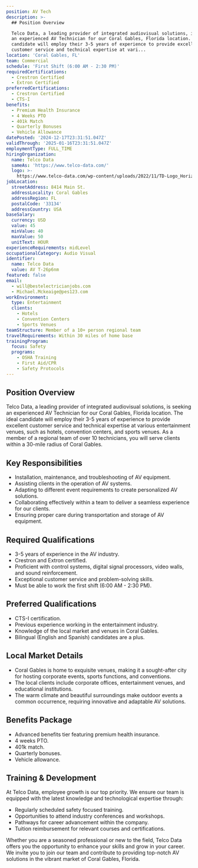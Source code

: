 ```yaml
---
position: AV Tech
description: >-
  ## Position Overview

  Telco Data, a leading provider of integrated audiovisual solutions, is seeking
  an experienced AV Technician for our Coral Gables, Florida location. The ideal
  candidate will employ their 3-5 years of experience to provide excellent
  customer service and technical expertise at vari...
location: 'Coral Gables, FL'
team: Commercial
schedule: 'First Shift (6:00 AM - 2:30 PM)'
requiredCertifications:
  - Crestron Certified
  - Extron Certified
preferredCertifications:
  - Crestron Certified
  - CTS-I
benefits:
  - Premium Health Insurance
  - 4 Weeks PTO
  - 401k Match
  - Quarterly Bonuses
  - Vehicle Allowance
datePosted: '2024-12-17T23:31:51.047Z'
validThrough: '2025-01-16T23:31:51.047Z'
employmentType: FULL_TIME
hiringOrganization:
  name: Telco Data
  sameAs: 'https://www.telco-data.com/'
  logo: >-
    https://www.telco-data.com/wp-content/uploads/2022/11/TD-Logo_Horizontal_Color.webp
jobLocation:
  streetAddress: 8414 Main St.
  addressLocality: Coral Gables
  addressRegion: FL
  postalCode: '33134'
  addressCountry: USA
baseSalary:
  currency: USD
  value: 45
  minValue: 40
  maxValue: 50
  unitText: HOUR
experienceRequirements: midLevel
occupationalCategory: Audio Visual
identifier:
  name: Telco Data
  value: AV T-26p6nm
featured: false
email:
  - will@bestelectricianjobs.com
  - Michael.Mckeaige@pes123.com
workEnvironment:
  type: Entertainment
  clients:
    - Hotels
    - Convention Centers
    - Sports Venues
teamStructure: Member of a 10+ person regional team
travelRequirements: Within 30 miles of home base
trainingProgram:
  focus: Safety
  programs:
    - OSHA Training
    - First Aid/CPR
    - Safety Protocols
---
```




## Position Overview
Telco Data, a leading provider of integrated audiovisual solutions, is seeking an experienced AV Technician for our Coral Gables, Florida location. The ideal candidate will employ their 3-5 years of experience to provide excellent customer service and technical expertise at various entertainment venues, such as hotels, convention centers, and sports venues. As a member of a regional team of over 10 technicians, you will serve clients within a 30-mile radius of Coral Gables.

## Key Responsibilities
- Installation, maintenance, and troubleshooting of AV equipment.
- Assisting clients in the operation of AV systems.
- Adapting to different event requirements to create personalized AV solutions.
- Collaborating effectively within a team to deliver a seamless experience for our clients.
- Ensuring proper care during transportation and storage of AV equipment.

## Required Qualifications
- 3-5 years of experience in the AV industry.
- Crestron and Extron certified.
- Proficient with control systems, digital signal processors, video walls, and sound reinforcement.
- Exceptional customer service and problem-solving skills.
- Must be able to work the first shift (6:00 AM - 2:30 PM).

## Preferred Qualifications
- CTS-I certification.
- Previous experience working in the entertainment industry.
- Knowledge of the local market and venues in Coral Gables.
- Bilingual (English and Spanish) candidates are a plus.

## Local Market Details
- Coral Gables is home to exquisite venues, making it a sought-after city for hosting corporate events, sports functions, and conventions.
- The local clients include corporate offices, entertainment venues, and educational institutions.
- The warm climate and beautiful surroundings make outdoor events a common occurrence, requiring innovative and adaptable AV solutions.

## Benefits Package
- Advanced benefits tier featuring premium health insurance.
- 4 weeks PTO.
- 401k match.
- Quarterly bonuses.
- Vehicle allowance.

## Training & Development
At Telco Data, employee growth is our top priority. We ensure our team is equipped with the latest knowledge and technological expertise through:
- Regularly scheduled safety focused training.
- Opportunities to attend industry conferences and workshops.
- Pathways for career advancement within the company.
- Tuition reimbursement for relevant courses and certifications. 

Whether you are a seasoned professional or new to the field, Telco Data offers you the opportunity to enhance your skills and grow in your career. We invite you to join our team and contribute to providing top-notch AV solutions in the vibrant market of Coral Gables, Florida.